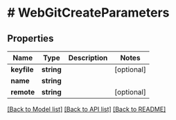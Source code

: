 # # WebGitCreateParameters

## Properties

Name | Type | Description | Notes
------------ | ------------- | ------------- | -------------
**keyfile** | **string** |  | [optional]
**name** | **string** |  |
**remote** | **string** |  | [optional]

[[Back to Model list]](../../README.md#models) [[Back to API list]](../../README.md#endpoints) [[Back to README]](../../README.md)
